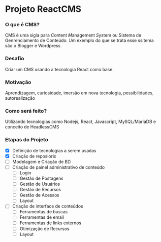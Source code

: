 # Projeto ReactCMS

### O que é CMS?

CMS é uma sigla para *C*ontent *M*anagement *S*ystem ou Sistema de Genrenciamento de Conteúdo.
Um exemplo do que se trata esse ssitema são o Blogger e Wordpress.

### Desafio

Criar um CMS usando a tecnologia React como base.

### Motivação

Aprendizagem, curiosidade, imersão em nova tecnologia, possibilidades, autorealização

### Como será feito?

Utilizando tecnologias como Nodejs, React, Javascript, MySQL/MariaDB e conceito de HeadlessCMS

### Etapas do Projeto

- [x] Definição de tecnologias a serem usadas
- [x] Criação de reposiório
- [ ] Modelagem e Criação de BD
- [ ] Criação de painel administrativo de conteúdo
  - [ ] Login
  - [ ] Gestão de Postagens
  - [ ] Gestão de Usuários
  - [ ] Gestão de Recursos
  - [ ] Gestão de Acessos
  - [ ] Layout
- [ ] Criação de interface de conteúdos
  - [ ] Ferramentas de buscas
  - [ ] Ferramentas de email
  - [ ] Ferramentas de links externos
  - [ ] Otimização de Recursos
  - [ ] Layout
